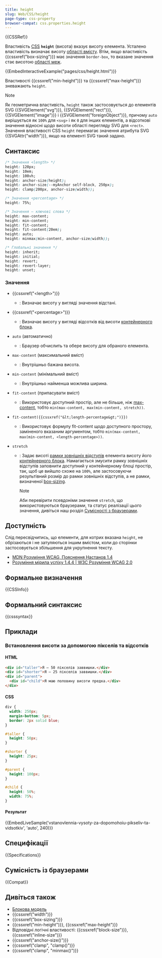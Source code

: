 ```yaml
---
title: height
slug: Web/CSS/height
page-type: css-property
browser-compat: css.properties.height
---
```


{{CSSRef}}

Властивість [CSS](/uk/docs/Web/CSS) **`height`** (висота) вказує висоту елемента. Усталено властивість визначає висоту [області вмісту](/uk/docs/Web/CSS/CSS_box_model/Introduction_to_the_CSS_box_model#oblast-vmistu). Втім, якщо властивість {{cssxref("box-sizing")}} має значення `border-box`, то вказане значення стає висотою [області меж](/uk/docs/Web/CSS/CSS_box_model/Introduction_to_the_CSS_box_model#oblast-mezh).

{{EmbedInteractiveExample("pages/css/height.html")}}

Властивості {{cssxref("min-height")}} та {{cssxref("max-height")}} зневажають `height`.

> [!NOTE]
> Як геометрична властивість, `height` також застосовується до елементів SVG {{SVGElement("svg")}}, {{SVGElement("rect")}}, {{SVGElement("image")}} і {{SVGElement("foreignObject")}}, причому `auto` вирішується як `100%` для `<svg>` і як `0` для інших елементів, а відсоткові значення відносні щодо висоти області перегляду SVG для `<rect>`. Значення властивості CSS `height` перемагає значення атрибута SVG {{SVGAttr("width")}}, якщо на елементі SVG такий задано.

## Синтаксис

```css
/* Значення <length> */
height: 120px;
height: 10em;
height: 100vh;
height: anchor-size(height);
height: anchor-size(--myAnchor self-block, 250px);
height: clamp(200px, anchor-size(width));

/* Значення <percentage> */
height: 75%;

/* Значення – ключові слова */
height: max-content;
height: min-content;
height: fit-content;
height: fit-content(20em);
height: auto;
height: minmax(min-content, anchor-size(width));

/* Глобальні значення */
height: inherit;
height: initial;
height: revert;
height: revert-layer;
height: unset;
```

### Значення

- {{cssxref("&lt;length&gt;")}}
  - : Визначає висоту у вигляді значення відстані.
- {{cssxref("&lt;percentage&gt;")}}
  - : Визначає висоту у вигляді відсотків від висоти [контейнерного блока](/uk/docs/Web/CSS/Containing_block).
- `auto` (автоматично)
  - : Браузер обчислить та обере висоту для обраного елемента.
- `max-content` (максимальний вміст)
  - : Внутрішньо бажана висота.
- `min-content` (мінімальний вміст)
  - : Внутрішньо найменша можлива ширина.
- `fit-content` (припасувати вміст)
  - : Використовує доступний простір, але не більше, ніж [max-content](/uk/docs/Web/CSS/max-content), тобто `min(max-content, max(min-content, stretch))`.
- `fit-content({{cssxref("&lt;length-percentage&gt;")}})`
  - : Використовує формулу fit-content щодо доступного простору, заміненого вказаним аргументом, тобто `min(max-content, max(min-content, <length-percentage>))`.
- `stretch`

  - : Задає висоті [рамки зовнішніх відступів](/uk/docs/Learn/CSS/Building_blocks/The_box_model#chastyny-ramky) елемента висоту його [контейнерного блока](/uk/docs/Web/CSS/Containing_block#vybir-konteinernoho-bloka). Намагається змусити рамку зовнішніх відступів заповнити доступний у контейнерному блоці простір, так, щоб це вийшло схоже на `100%`, але застосовуючи результівний розмір до рамки зовнішніх відступів, а не рамки, визначеної [box-sizing](/uk/docs/Web/CSS/box-sizing).

    > [!NOTE]
    > Аби перевірити псевдоніми значення `stretch`, що використовуються браузерами, та статус реалізації цього значення, дивіться наш розділ [Сумісності з браузерами](#sumisnist-iz-brauzeramy).

## Доступність

Слід пересвідчитись, що елементи, для котрих вказана `height`, не обрізаються і не затуляються іншим вмістом, коли до сторінки застосовується збільшення для укрупнення тексту.

- [MDN Розуміння WCAG, Пояснення Настанов 1.4](/uk/docs/Web/Accessibility/Understanding_WCAG/Perceivable#nastanovy-1.4-polehshennia-perehliadu-ta-proslukhovuvannia-dlia-korystuvachiv-vkliuchno-iz-viddilenniam-perednioho-planu-vid-tla)
- [Розуміння мірила успіху 1.4.4 | W3C Розуміння WCAG 2.0](https://www.w3.org/TR/UNDERSTANDING-WCAG20/visual-audio-contrast-scale.html)

## Формальне визначення

{{CSSInfo}}

## Формальний синтаксис

{{csssyntax}}

## Приклади

### Встановлення висоти за допомогою пікселів та відсотків

#### HTML

```html
<div id="taller">Я – 50 пікселів заввишки.</div>
<div id="shorter">Я – 25 пікселів заввишки.</div>
<div id="parent">
  <div id="child">Я маю половину висоти предка.</div>
</div>
```

#### CSS

```css
div {
  width: 250px;
  margin-bottom: 5px;
  border: 2px solid blue;
}

#taller {
  height: 50px;
}

#shorter {
  height: 25px;
}

#parent {
  height: 100px;
}

#child {
  height: 50%;
  width: 75%;
}
```

#### Результат

{{EmbedLiveSample('vstanovlennia-vysoty-za-dopomohoiu-pikseliv-ta-vidsotkiv', 'auto', 240)}}

## Специфікації

{{Specifications}}

## Сумісність із браузерами

{{Compat}}

## Дивіться також

- [Блокова модель](/uk/docs/Web/CSS/CSS_box_model/Introduction_to_the_CSS_box_model)
- {{cssxref("width")}}
- {{cssxref("box-sizing")}}
- {{cssxref("min-height")}}, {{cssxref("max-height")}}
- Відповідні логічні властивості: {{cssxref("block-size")}}, {{cssxref("inline-size")}}
- {{cssxref("anchor-size()")}}
- {{cssxref("clamp", "clamp()")}}
- {{cssxref("clamp", "minmax()")}}
